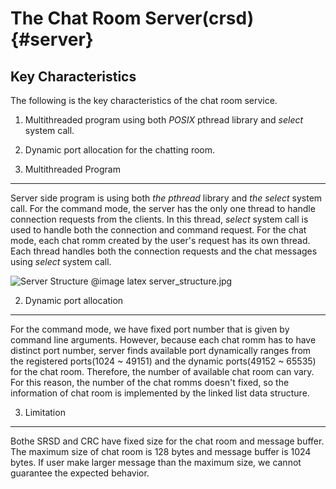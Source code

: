 The Chat Room Server(crsd) {#server}
=================================

Key Characteristics
-------------------
The following is the key characteristics of the chat room service.

1. Multithreaded program using both *POSIX* pthread library and *select* system call.
2. Dynamic port allocation for the chatting room.

1. Multithreaded Program
------------------------
Server side program is using both *the pthread* library and *the select* system call. For the command mode, the server has the only one thread to handle connection requests from the clients. In this thread, *select* system call is used to handle both the connection and command request. For the chat mode, each chat romm created by the user's request has its own thread. Each thread handles both the connection requests and the chat messages using *select* system call.

![Server Structure](server_structure.jpg)
@image latex server_structure.jpg

2. Dynamic port allocation
--------------------------
For the command mode, we have fixed port number that is given by command line arguments. However, because each chat romm has to have distinct port number, server finds available port dynamically ranges from the registered ports(1024 ~ 49151) and the dynamic ports(49152 ~ 65535) for the chat room. Therefore, the number of available chat room can vary. For this reason, the number of the chat romms doesn't fixed, so the information of chat room is implemented by the linked list data structure.

3. Limitation
-------------
Bothe SRSD and CRC have fixed size for the chat room and message buffer. The maximum size of chat room is 128 bytes and message buffer is 1024 bytes. If user make larger message than the maximum size, we cannot guarantee the expected behavior.
